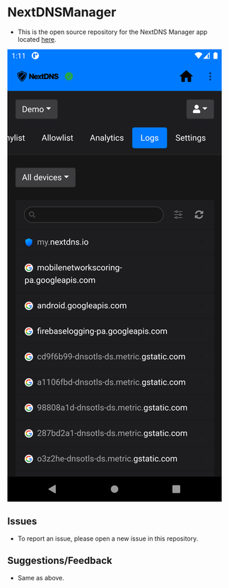 # NextDNSManager

- This is the open source repository for the NextDNS Manager app located [here](https://play.google.com/store/apps/details?id=com.doubleangels.nextdnsmanagement).

![Screenshot](screenshot.png)

## Issues
- To report an issue, please open a new issue in this repository.

## Suggestions/Feedback
- Same as above.